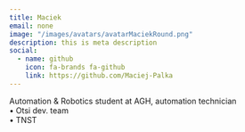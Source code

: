 ```yaml
---
title: Maciek
email: none
image: "/images/avatars/avatarMaciekRound.png"
description: this is meta description
social:
  - name: github
    icon: fa-brands fa-github
    link: https://github.com/Maciej-Palka
---
```

Automation & Robotics student at AGH, automation technician     
• Otsi dev. team  
• TNST  